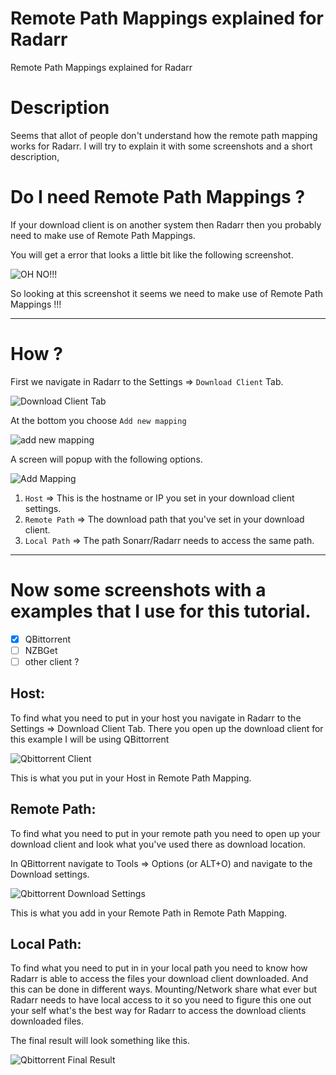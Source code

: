 # Remote Path Mappings explained for Radarr

Remote Path Mappings explained for Radarr

# Description

Seems that allot of people don't understand how the remote path mapping works for Radarr.
I will try to explain it with some screenshots and a short description,


# Do I need Remote Path Mappings ?

If your download client is on another system then Radarr then you probably need to make use of Remote Path Mappings.

You will get a error that looks a little bit like the following screenshot.

![OH NO!!!](http://my.jetscreenshot.com/13737/20190126-oiao-44kb.png)

So looking at this screenshot it seems we need to make use of Remote Path Mappings !!!

------

# How ?

First we navigate in Radarr to the Settings => `Download Client` Tab.

![Download Client Tab](http://my.jetscreenshot.com/13737/20190126-5k5d-31kb.png)

At the bottom you choose `Add new mapping`

![add new mapping](http://my.jetscreenshot.com/13737/20190126-gsm6-11kb.png)

A screen will popup with the following options.

![Add Mapping](http://my.jetscreenshot.com/13737/20190126-0srw-12kb.png)

1. `Host` => This is the hostname or IP you set in your download client settings.
2. `Remote Path` => The download path that you've set in your download client.
3. `Local Path` => The path Sonarr/Radarr needs to access the same path.



------

# Now some screenshots with a examples that I use for this tutorial.

- [x] QBittorrent
- [ ] NZBGet
- [ ] other client ?

## Host:

To find what you need to put in your host you navigate in Radarr to the Settings => Download Client Tab.
There you open up the download client for this example I will be using QBittorrent

![Qbittorrent Client](http://my.jetscreenshot.com/13737/20190126-heqh-6kb.png)

This is what you put in your Host in Remote Path Mapping.



## Remote Path:

To find what you need to put in your remote path you need to open up your download client and look what you've used there as download location.

In QBittorrent navigate to Tools => Options (or ALT+O) and navigate to the Download settings.

![Qbittorrent Download Settings](http://my.jetscreenshot.com/13737/20190126-3wa7-61kb.png)



This is what you add in your Remote Path in Remote Path Mapping.



## Local Path:

To find what you need to put in in your local path you need to know how Radarr is able to access the files your download client downloaded.
And this can be done in different ways.
Mounting/Network share what ever but Radarr needs to have local access to it so you need to figure this one out your self what's the best way for Radarr to access the download clients downloaded files.

The final result will look something like this.

![Qbittorrent Final Result](http://my.jetscreenshot.com/13737/20190126-ngqk-13kb.png)






